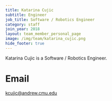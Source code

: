 ```yaml
---
title: Katarina Cujic
subtitle: Engineer
job_title: Software / Robotics Engineer
category: staff
join_year: 2018
layout: team_member_personal_page
image: /img/team/katarina_cujic.png
hide_footer: true
---
```


Katarina Cujic is a Software / Robotics Engineer.

# Email #
kcujic@andrew.cmu.edu
